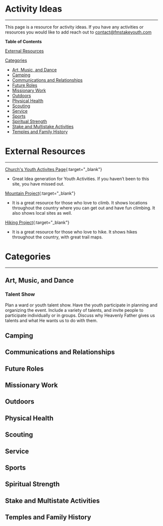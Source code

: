 # Activity Ideas
---

This page is a resource for activity ideas. If you have any activities or resources you would like to add reach out to [contact@fmstakeyouth.com](mailto:contact@fmstakeyouth.com)

**Table of Contents**

[External Resources](#external-resources)

[Categories](#categories)
* [Art, Music, and Dance](#art-music-and-dance)
* [Camping](#camping)
* [Communications and Relationships](#communications-and-relationships)
* [Future Roles](#future-roles)
* [Missionary Work](#missionary-work)
* [Outdoors](#outdoors)
* [Physical Health](#physical-health)
* [Scouting](#scouting)
* [Service](#service)
* [Sports](#sports)
* [Spiritual Strength](#spirtual-strength)
* [Stake and Multistake Activities](#stake-and-multistake-activities)
* [Temples and Family History](#temples-and-family-history)


# External Resources
---

[Church's Youth Activites Page](https://www.lds.org/youth/activities?lang=eng){:target="_blank"}
- Great Idea generation for Youth Activities.  If you haven’t been to this site, you have missed out.

[Mountain Project](https://www.mountainproject.com/){:target="_blank"}
 - It is a great resource for those who love to climb.  It shows locations throughout the country where you can get out and have fun climbing.  It also shows local sites as well.

[Hiking Project](https://www.hikingproject.com/){:target="_blank"}
 - It is a great resource for those who love to hike.  It shows hikes throughout the country, with great trail maps.

# Categories
---

## Art, Music, and Dance
### Talent Show
Plan a ward or youth talent show. Have the youth participate in planning and organizing the event. Include a variety of talents, and invite people to participate individually or in groups. Discuss why Heavenly Father gives us talents and what He wants us to do with them.
## Camping
## Communications and Relationships
## Future Roles
## Missionary Work
## Outdoors
## Physical Health
## Scouting
## Service
## Sports
## Spiritual Strength
## Stake and Multistate Activities
## Temples and Family History
